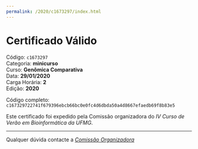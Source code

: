 ```yaml
---
permalink: /2020/c1673297/index.html
---
```


# Certificado Válido

Código: `c1673297`<br>
Categoria: **minicurso**<br>
Curso: **Genômica Comparativa**<br>
Data: **29/01/2020**<br>
Carga Horária: **2**<br>
Edição: **2020**<br>


Código completo: `c167329722741f679396ebcb66bc0e0fc4d6dbda50a4d8667efaedb69f8b83e5`


Este certificado foi expedido pela Comissão organizadora do *IV Curso de Verão em Bioinformática da UFMG*.

----

Qualquer dúvida contacte a [_Comissão Organizadora_](<mailto:cursobioinfoufmg@gmail.com$subject=[Certificados]>)

